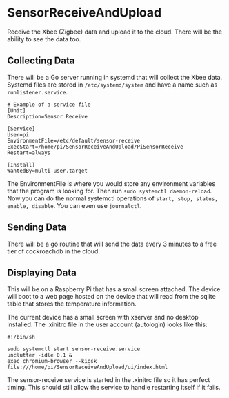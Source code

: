 # SensorReceiveAndUpload
Receive the Xbee (Zigbee) data and upload it to the cloud. There will be the ability to see the data too.

## Collecting Data
There will be a Go server running in systemd that will collect the Xbee data. Systemd files are stored in `/etc/systemd/system` and have a name such as `runlistener.service`.
```
# Example of a service file
[Unit]
Description=Sensor Receive

[Service]
User=pi
EnvironmentFile=/etc/default/sensor-receive
ExecStart=/home/pi/SensorReceiveAndUpload/PiSensorReceive
Restart=always

[Install]
WantedBy=multi-user.target
```
The EnvironmentFile is where you would store any environment variables that the program is looking for. Then run `sudo systemctl daemon-reload`. Now you can do the normal systemctl operations of `start, stop, status, enable, disable`. You can even use `journalctl`.

## Sending Data
There will be a go routine that will send the data every 3 minutes to a free tier of cockroachdb in the cloud.

## Displaying Data
This will be on a Raspberry Pi that has a small screen attached. The device will boot to a web page hosted on the device that will read from the sqlite table that stores the temperature information.

The current device has a small screen with xserver and no desktop installed. The .xinitrc file in the user account (autologin) looks like this:
```
#!/bin/sh

sudo systemctl start sensor-receive.service
unclutter -idle 0.1 &
exec chromium-browser --kiosk file:///home/pi/SensorReceiveAndUpload/ui/index.html
```
The sensor-receive service is started in the .xinitrc file so it has perfect timing. This should still allow the service to handle restarting itself if it fails.